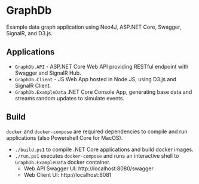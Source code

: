 # GraphDb
   Example data graph application using Neo4J, ASP.NET Core, Swagger, SignalR, and D3.js.

## Applications
   * `GraphDb.API` - ASP.NET Core Web API providing RESTful endpoint with Swagger and SignalR Hub.
   * `GraphDb.Client` - JS Web App hosted in Node.JS, using D3.js and SignalR Client.
   * `GraphDb.ExampleData` .NET Core Console App, generating base data and streams random updates to simulate events.

## Build
   `docker` and `docker-compose` are required dependencies to compile and run applications (also Powershell Core for MacOS).
   * `./build.ps1` to compile .NET Core applications and build docker images.
   * `./run.ps1` executes `docker-compose` and runs an interactive shell to `GraphDb.ExampleData` docker container.
     * Web API Swagger UI: http://localhost:8080/swagger
     * Web Client UI: http://localhost:8081